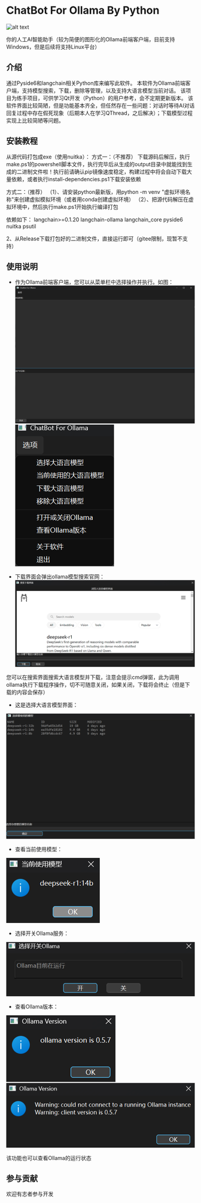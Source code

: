# ChatBot For Ollama By Python

![alt text](ChatBot_For_Ollama.ico)

你的人工AI智能助手（较为简便的图形化的Ollama前端客户端，目前支持Windows，但是后续将支持Linux平台）

## 介绍

通过Pyside6和langchain相关Python库来编写此软件。
本软件为Ollama前端客户端，支持模型搜索，下载，删除等管理，以及支持大语言模型当前对话。
该项目为练手项目，可供学习Qt开发（Python）的用户参考，会不定期更新版本。
该软件界面比较简陋，但是功能基本齐全，但任然存在一些问题：对话时等待AI对话回复过程中存在假死现象（后期本人在学习QThread，之后解决）；下载模型过程实现上比较简陋等问题。

## 安装教程

从源代码打包成exe（使用nuitka）：
方式一：（不推荐）
    下载源码后解压，执行make.ps1的powershell脚本文件，执行完毕后从生成的output目录中就能找到生成的二进制文件啦！执行前请确认pip镜像速度稳定，构建过程中将会自动下载大量依赖，或者执行install-dependencies.ps1下载安装依赖

方式二：（推荐）
    （1）、请安装python最新版，用python -m venv "虚拟环境名称"来创建虚拟模拟环境（或者用conda创建虚拟环境）
    （2）、把源代码解压在虚拟环境中，然后执行make.ps1开始执行编译打包

依赖如下：
    langchain>=0.1.20
    langchain-ollama
    langchain_core
    pyside6
    nuitka
    psutil

2、从Release下载打包好的二进制文件，直接运行即可（gitee限制，现暂不支持）

## 使用说明

* 作为Ollama前端客户端，您可以从菜单栏中选择操作并执行。如图：
![alt text](./image/image-1.png)
![alt text](./image/image.png)

* 下载界面会弹出ollama模型搜索官网：
![alt text](./image/image-2.png)

您可以在搜索界面搜索大语言模型并下载，注意会提示cmd弹窗，此为调用ollama执行下载程序操作，切不可随意关闭，如果关闭，下载将会终止（但是下载的内容会保存）

* 这是选择大语言模型界面：

![alt text](./image/image-3.png)

* 查看当前使用模型：

![alt text](./image/image-4.png)

* 选择开关Ollama服务：

![alt text](./image/image-5.png)

* 查看Ollama版本：

![alt text](./image/image-6_1.png)
![alt text](./image/image-6_2.png)

该功能也可以查看Ollama的运行状态

## 参与贡献

欢迎有志者参与开发
